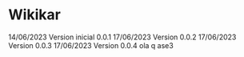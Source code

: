 # Wikikar

14/06/2023  Version inicial 0.0.1
17/06/2023  Version 0.0.2
17/06/2023  Version 0.0.3
17/06/2023  Version 0.0.4
ola q ase3